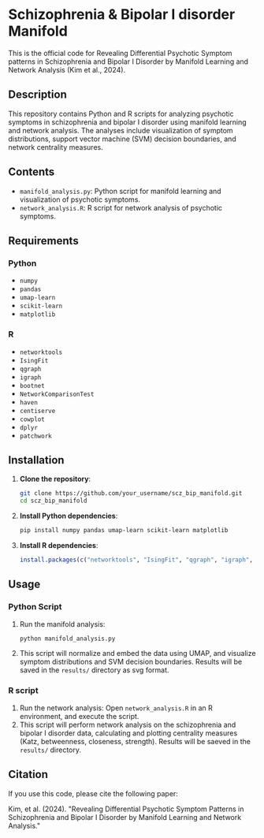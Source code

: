 # Schizophrenia & Bipolar I disorder Manifold
This is the official code for Revealing Differential Psychotic Symptom patterns in Schizophrenia and Bipolar I Disorder by Manifold Learning and Network Analysis (Kim et al., 2024).

## Description

This repository contains Python and R scripts for analyzing psychotic symptoms in schizophrenia and bipolar I disorder using manifold learning and network analysis. The analyses include visualization of symptom distributions, support vector machine (SVM) decision boundaries, and network centrality measures.

## Contents

- `manifold_analysis.py`: Python script for manifold learning and visualization of psychotic symptoms.
- `network_analysis.R`: R script for network analysis of psychotic symptoms.

## Requirements

### Python

- `numpy`
- `pandas`
- `umap-learn`
- `scikit-learn`
- `matplotlib`

### R

- `networktools`
- `IsingFit`
- `qgraph`
- `igraph`
- `bootnet`
- `NetworkComparisonTest`
- `haven`
- `centiserve`
- `cowplot`
- `dplyr`
- `patchwork`

## Installation

1. **Clone the repository**:
   ```bash
   git clone https://github.com/your_username/scz_bip_manifold.git
   cd scz_bip_manifold
   ```

2. **Install Python dependencies**:

   ```bash
   pip install numpy pandas umap-learn scikit-learn matplotlib
   ```

3. **Install R dependencies**:

   ```R
   install.packages(c("networktools", "IsingFit", "qgraph", "igraph", "bootnet", "NetworkComparisonTest", "haven", "centiserve", "cowplot", "dplyr", "patchwork"))
   ```

## Usage

### Python Script

1. Run the manifold analysis:

   ```bash
   python manifold_analysis.py
   ```

2. This script will normalize and embed the data using UMAP, and visualize symptom distributions and SVM decision boundaries. Results will be saved in the `results/` directory as svg format.

### R script

1. Run the network analysis:
   Open `network_analysis.R` in an R environment, and execute the script.
2. This script will perform network analysis on the schizophrenia and bipolar I disorder data, calculating and plotting centrality measures (Katz, betweenness, closeness, strength). Results will be saeved in the `results/` directory.

## Citation

If you use this code, please cite the following paper:

Kim, et al. (2024). "Revealing Differential Psychotic Symptom Patterns in Schizophrenia and Bipolar I Disorder by Manifold Learning and Network Analysis."
